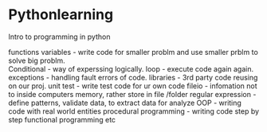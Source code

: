 # Pythonlearning
Intro to programming in python


functions variables - write code for smaller problm and use smaller prblm to solve big problm.        
Conditional - way of experssing logically.
loop - execute code again again.
exceptions - handling fault  errors of code.
libraries - 3rd party code reusing on our proj.
unit test - write test code for ur own code
fileio - infomation not to  inside computers memory, rather store in file /folder 
regular expression - define patterns, validate data, to extract data for analyze
OOP - writing code with real world entities
procedural programming - writing code step by step
functional programming etc
